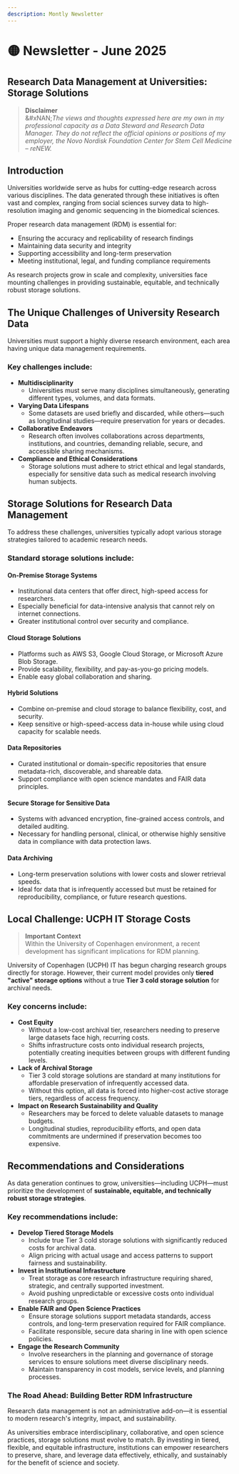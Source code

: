 ```yaml
---
description: Montly Newsletter
---
```


# 🟡 Newsletter - June 2025

## Research Data Management at Universities: Storage Solutions

> **Disclaimer**\
> &#xNAN;_&#x54;he views and thoughts expressed here are my own in my professional capacity as a Data Steward and Research Data Manager. They do not reflect the official opinions or positions of my employer, the Novo Nordisk Foundation Center for Stem Cell Medicine – reNEW._

## Introduction

Universities worldwide serve as hubs for cutting-edge research across various disciplines. The data generated through these initiatives is often vast and complex, ranging from social sciences survey data to high-resolution imaging and genomic sequencing in the biomedical sciences.

Proper research data management (RDM) is essential for:

* Ensuring the accuracy and replicability of research findings
* Maintaining data security and integrity
* Supporting accessibility and long-term preservation
* Meeting institutional, legal, and funding compliance requirements

As research projects grow in scale and complexity, universities face mounting challenges in providing sustainable, equitable, and technically robust storage solutions.

## The Unique Challenges of University Research Data

Universities must support a highly diverse research environment, each area having unique data management requirements.

### **Key challenges include:**

* **Multidisciplinarity**
  * Universities must serve many disciplines simultaneously, generating different types, volumes, and data formats.
* **Varying Data Lifespans**
  * Some datasets are used briefly and discarded, while others—such as longitudinal studies—require preservation for years or decades.
* **Collaborative Endeavors**
  * Research often involves collaborations across departments, institutions, and countries, demanding reliable, secure, and accessible sharing mechanisms.
* **Compliance and Ethical Considerations**
  * Storage solutions must adhere to strict ethical and legal standards, especially for sensitive data such as medical research involving human subjects.

## Storage Solutions for Research Data Management

To address these challenges, universities typically adopt various storage strategies tailored to academic research needs.

### **Standard storage solutions include:**

#### On-Premise Storage Systems

* Institutional data centers that offer direct, high-speed access for researchers.
* Especially beneficial for data-intensive analysis that cannot rely on internet connections.
* Greater institutional control over security and compliance.

#### Cloud Storage Solutions

* Platforms such as AWS S3, Google Cloud Storage, or Microsoft Azure Blob Storage.
* Provide scalability, flexibility, and pay-as-you-go pricing models.
* Enable easy global collaboration and sharing.

#### Hybrid Solutions

* Combine on-premise and cloud storage to balance flexibility, cost, and security.
* Keep sensitive or high-speed-access data in-house while using cloud capacity for scalable needs.

#### Data Repositories

* Curated institutional or domain-specific repositories that ensure metadata-rich, discoverable, and shareable data.
* Support compliance with open science mandates and FAIR data principles.

#### Secure Storage for Sensitive Data

* Systems with advanced encryption, fine-grained access controls, and detailed auditing.
* Necessary for handling personal, clinical, or otherwise highly sensitive data in compliance with data protection laws.

#### Data Archiving

* Long-term preservation solutions with lower costs and slower retrieval speeds.
* Ideal for data that is infrequently accessed but must be retained for reproducibility, compliance, or future research questions.

## Local Challenge: UCPH IT Storage Costs

> **Important Context**\
> Within the University of Copenhagen environment, a recent development has significant implications for RDM planning.

University of Copenhagen (UCPH) IT has begun charging research groups directly for storage. However, their current model provides only **tiered "active" storage options** without a true **Tier 3 cold storage solution** for archival needs.

### **Key concerns include:**

* **Cost Equity**
  * Without a low-cost archival tier, researchers needing to preserve large datasets face high, recurring costs.
  * Shifts infrastructure costs onto individual research projects, potentially creating inequities between groups with different funding levels.
* **Lack of Archival Storage**
  * Tier 3 cold storage solutions are standard at many institutions for affordable preservation of infrequently accessed data.
  * Without this option, all data is forced into higher-cost active storage tiers, regardless of access frequency.
* **Impact on Research Sustainability and Quality**
  * Researchers may be forced to delete valuable datasets to manage budgets.
  * Longitudinal studies, reproducibility efforts, and open data commitments are undermined if preservation becomes too expensive.

## Recommendations and Considerations

As data generation continues to grow, universities—including UCPH—must prioritize the development of **sustainable, equitable, and technically robust storage strategies**.

### **Key recommendations include:**

* **Develop Tiered Storage Models**
  * Include true Tier 3 cold storage solutions with significantly reduced costs for archival data.
  * Align pricing with actual usage and access patterns to support fairness and sustainability.
* **Invest in Institutional Infrastructure**
  * Treat storage as core research infrastructure requiring shared, strategic, and centrally supported investment.
  * Avoid pushing unpredictable or excessive costs onto individual research groups.
* **Enable FAIR and Open Science Practices**
  * Ensure storage solutions support metadata standards, access controls, and long-term preservation required for FAIR compliance.
  * Facilitate responsible, secure data sharing in line with open science policies.
* **Engage the Research Community**
  * Involve researchers in the planning and governance of storage services to ensure solutions meet diverse disciplinary needs.
  * Maintain transparency in cost models, service levels, and planning processes.

### The Road Ahead: Building Better RDM Infrastructure

Research data management is not an administrative add-on—it is essential to modern research's integrity, impact, and sustainability.

As universities embrace interdisciplinary, collaborative, and open science practices, storage solutions must evolve to match. By investing in tiered, flexible, and equitable infrastructure, institutions can empower researchers to preserve, share, and leverage data effectively, ethically, and sustainably for the benefit of science and society.
